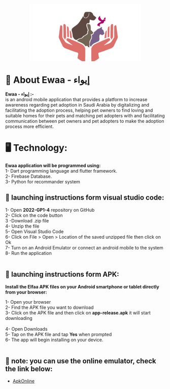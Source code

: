
<p align="center">
<img src ="images/Picture1.png" alt="Ewaa" height="180" >
</p>


# 🌟 About Ewaa - إيواء

**Ewaa - إيواء :-** <br/>
is an android mobile application that provides a platform to increase awareness regarding pet adoption in Saudi Arabia by digitalizing and facilitating the adoption process, helping pet owners to find loving and suitable homes for their pets and matching pet adopters with and facilitating communication between pet owners and pet adopters to make the adoption process more efficient.
<br/>

# 🖥️ Technology:

**Ewaa application will be programmed using:** <br/>
1- Dart programming language and flutter framework.<br/>
2- Firebase Database.<br/>
3- Python for recommander system<br/>

## 📱 launching instructions form visual studio code:

1- Open **2022-GP1-4** repository on GitHub <br/>
2- Click on the code button <br/>
3 -Download .zip file <br/>
4- Unzip the file <br/>
5- Open Visual Studio Code <br/>
6- Click on File > Open > Location of the saved unzipped file then click on Ok <br/>
7- Turn on an Android Emulator or connect an android mobile to the system <br/>
8- Run the application <br/>
<br/>

## 📁 launching instructions form APK:

**Install the Elfaa APK files on your Android smartphone or tablet directly from your browser:** <br/>

1- Open your browser <br/>
2- Find the APK file you want to download <br/>
3- Click on the APK file and then click on **app-release.apk** it will start downloading <br/>  
 4- Open Downloads <br/>
5- Tap on the APK file and tap **Yes** when prompted <br/>
6- The app will begin installing on your device. <br/> <br/>

## 🔴 note: you can use the online emulator, check the link below:

- [ApkOnline](https://chrome.google.com/webstore/detail/apkonline-apk-manager-for/lnhnebkkgjmlgomfkkmkoaefbknopmja)
